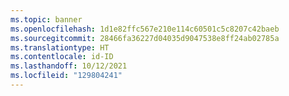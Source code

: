 ```yaml
---
ms.topic: banner
ms.openlocfilehash: 1d1e82ffc567e210e114c60501c5c8207c42baeb
ms.sourcegitcommit: 28466fa36227d04035d9047538e8ff24ab02785a
ms.translationtype: HT
ms.contentlocale: id-ID
ms.lasthandoff: 10/12/2021
ms.locfileid: "129804241"
---
```

